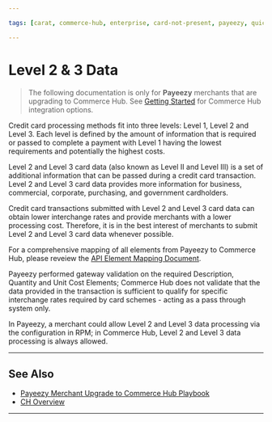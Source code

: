 ```yaml
---

tags: [carat, commerce-hub, enterprise, card-not-present, payeezy, quick-keys, batch-upload]

---
```


# Level 2 & 3 Data

<!-- theme: danger -->
>  The following documentation is only for **Payeezy** merchants that are upgrading to Commerce Hub. See [Getting Started](?path=docs/Getting-Started/Getting-Started-General.md) for Commerce Hub integration options.

Credit card processing methods fit into three levels: Level 1, Level 2 and Level 3. Each level is defined by the amount of information that is required or passed to complete a payment with Level 1 having the lowest requirements and potentially the highest costs.

Level 2 and Level 3 card data (also known as Level II and Level III) is a set of additional information that can be passed during a credit card transaction. Level 2 and Level 3 card data provides more information for business, commercial, corporate, purchasing, and government cardholders.

Credit card transactions submitted with Level 2 and Level 3 card data can obtain lower interchange rates and provide merchants with a lower processing cost. Therefore, it is in the best interest of merchants to submit Level 2 and Level 3 card data whenever possible.

For a comprehensive mapping of all elements from Payeezy to Commerce Hub, please reveiew the [API Element Mapping Document](?path=docs/Resources/Guides/Payeezy/Payeezy-UpgradetoCH-TechnicalAPI.md).

Payeezy performed gateway validation on the required Description, Quantity and Unit Cost Elements; Commerce Hub does not validate that the data provided in the transaction is sufficient to qualify for specific interchange rates required by card schemes - acting as a pass through system only.

In Payeezy, a merchant could allow Level 2 and Level 3 data processing via the configuration in RPM; in Commerce Hub, Level 2 and Level 3 data processing is always allowed.

---

## See Also

- [Payeezy Merchant Upgrade to Commerce Hub Playbook](?path=docs/Resources/Guides/Payeezy/PayeezyUpgradetoCHGuideLandingPage.md)
- [CH Overview](?path=docs/Getting-Started/Getting-Started-General.md)



---

